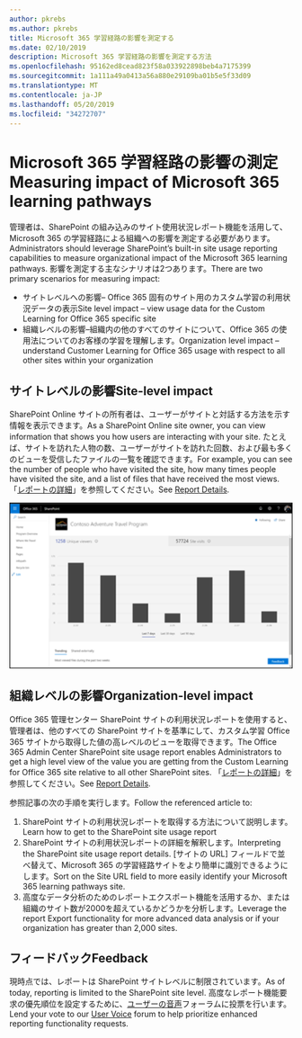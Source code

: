 ```yaml
---
author: pkrebs
ms.author: pkrebs
title: Microsoft 365 学習経路の影響を測定する
ms.date: 02/10/2019
description: Microsoft 365 学習経路の影響を測定する方法
ms.openlocfilehash: 95162ed8cead823f58a033922898beb4a7175399
ms.sourcegitcommit: 1a111a49a0413a56a880e29109ba01b5e5f33d09
ms.translationtype: MT
ms.contentlocale: ja-JP
ms.lasthandoff: 05/20/2019
ms.locfileid: "34272707"
---
```

# <a name="measuring-impact-of-microsoft-365-learning-pathways"></a><span data-ttu-id="1d2bc-103">Microsoft 365 学習経路の影響の測定</span><span class="sxs-lookup"><span data-stu-id="1d2bc-103">Measuring impact of Microsoft 365 learning pathways</span></span>

<span data-ttu-id="1d2bc-104">管理者は、SharePoint の組み込みのサイト使用状況レポート機能を活用して、Microsoft 365 の学習経路による組織への影響を測定する必要があります。</span><span class="sxs-lookup"><span data-stu-id="1d2bc-104">Administrators should leverage SharePoint’s built-in site usage reporting capabilities to measure organizational impact of the Microsoft 365 learning pathways.</span></span> <span data-ttu-id="1d2bc-105">影響を測定する主なシナリオは2つあります。</span><span class="sxs-lookup"><span data-stu-id="1d2bc-105">There are two primary scenarios for measuring impact:</span></span> 
- <span data-ttu-id="1d2bc-106">サイトレベルへの影響– Office 365 固有のサイト用のカスタム学習の利用状況データの表示</span><span class="sxs-lookup"><span data-stu-id="1d2bc-106">Site level impact – view usage data for the Custom Learning for Office 365 specific site</span></span> 
- <span data-ttu-id="1d2bc-107">組織レベルの影響–組織内の他のすべてのサイトについて、Office 365 の使用法についてのお客様の学習を理解します。</span><span class="sxs-lookup"><span data-stu-id="1d2bc-107">Organization level impact – understand Customer Learning for Office 365 usage with respect to all other sites within your organization</span></span>

## <a name="site-level-impact"></a><span data-ttu-id="1d2bc-108">サイトレベルの影響</span><span class="sxs-lookup"><span data-stu-id="1d2bc-108">Site-level impact</span></span>

<span data-ttu-id="1d2bc-109">SharePoint Online サイトの所有者は、ユーザーがサイトと対話する方法を示す情報を表示できます。</span><span class="sxs-lookup"><span data-stu-id="1d2bc-109">As a SharePoint Online site owner, you can view information that shows you how users are interacting with your site.</span></span> <span data-ttu-id="1d2bc-110">たとえば、サイトを訪れた人物の数、ユーザーがサイトを訪れた回数、および最も多くのビューを受信したファイルの一覧を確認できます。</span><span class="sxs-lookup"><span data-stu-id="1d2bc-110">For example, you can see the number of people who have visited the site, how many times people have visited the site, and a list of files that have received the most views.</span></span> <span data-ttu-id="1d2bc-111">「[レポートの詳細](https://support.office.com/article/view-usage-data-for-your-sharepoint-site-2fa8ddc2-c4b3-4268-8d26-a772dc55779e)」を参照してください。</span><span class="sxs-lookup"><span data-stu-id="1d2bc-111">See [Report Details](https://support.office.com/article/view-usage-data-for-your-sharepoint-site-2fa8ddc2-c4b3-4268-8d26-a772dc55779e).</span></span> 

![cg-measureimpactreport](media/cg-measureimpactreport.png)

## <a name="organization-level-impact"></a><span data-ttu-id="1d2bc-113">組織レベルの影響</span><span class="sxs-lookup"><span data-stu-id="1d2bc-113">Organization-level impact</span></span>
<span data-ttu-id="1d2bc-114">Office 365 管理センター SharePoint サイトの利用状況レポートを使用すると、管理者は、他のすべての SharePoint サイトを基準にして、カスタム学習 Office 365 サイトから取得した値の高レベルのビューを取得できます。</span><span class="sxs-lookup"><span data-stu-id="1d2bc-114">The Office 365 Admin Center SharePoint site usage report enables Administrators to get a high level view of the value you are getting from the Custom Learning for Office 365 site relative to all other SharePoint sites.</span></span> <span data-ttu-id="1d2bc-115">「[レポートの詳細](https://docs.microsoft.com/office365/admin/activity-reports/sharepoint-site-usage?view=o365-worldwide)」を参照してください。</span><span class="sxs-lookup"><span data-stu-id="1d2bc-115">See [Report Details](https://docs.microsoft.com/office365/admin/activity-reports/sharepoint-site-usage?view=o365-worldwide).</span></span>
 
<span data-ttu-id="1d2bc-116">参照記事の次の手順を実行します。</span><span class="sxs-lookup"><span data-stu-id="1d2bc-116">Follow the referenced article to:</span></span> 
1. <span data-ttu-id="1d2bc-117">SharePoint サイトの利用状況レポートを取得する方法について説明します。</span><span class="sxs-lookup"><span data-stu-id="1d2bc-117">Learn how to get to the SharePoint site usage report</span></span> 
2. <span data-ttu-id="1d2bc-118">SharePoint サイトの利用状況レポートの詳細を解釈します。</span><span class="sxs-lookup"><span data-stu-id="1d2bc-118">Interpreting the SharePoint site usage report details.</span></span> <span data-ttu-id="1d2bc-119">[サイトの URL] フィールドで並べ替えて、Microsoft 365 の学習経路サイトをより簡単に識別できるようにします。</span><span class="sxs-lookup"><span data-stu-id="1d2bc-119">Sort on the Site URL field to more easily identify your Microsoft 365 learning pathways site.</span></span> 
3. <span data-ttu-id="1d2bc-120">高度なデータ分析のためのレポートエクスポート機能を活用するか、または組織のサイト数が2000を超えているかどうかを分析します。</span><span class="sxs-lookup"><span data-stu-id="1d2bc-120">Leverage the report Export functionality for more advanced data analysis or if your organization has greater than 2,000 sites.</span></span> 

## <a name="feedback"></a><span data-ttu-id="1d2bc-121">フィードバック</span><span class="sxs-lookup"><span data-stu-id="1d2bc-121">Feedback</span></span>

<span data-ttu-id="1d2bc-122">現時点では、レポートは SharePoint サイトレベルに制限されています。</span><span class="sxs-lookup"><span data-stu-id="1d2bc-122">As of today, reporting is limited to the SharePoint site level.</span></span> <span data-ttu-id="1d2bc-123">高度なレポート機能要求の優先順位を設定するために、[ユーザーの音声](https://microsoftteams.uservoice.com/forums/913429-learning-solutions)フォーラムに投票を行います。</span><span class="sxs-lookup"><span data-stu-id="1d2bc-123">Lend your vote to our [User Voice](https://microsoftteams.uservoice.com/forums/913429-learning-solutions) forum to help prioritize enhanced reporting functionality requests.</span></span>   

